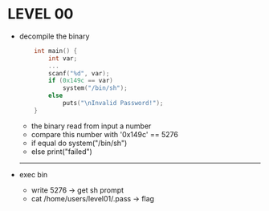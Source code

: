 # LEVEL 00

* decompile the binary
    ```c
        int main() {
            int var;
            ...
            scanf("%d", var);
            if (0x149c == var)
                system("/bin/sh");
            else
                puts("\nInvalid Password!");
        }
    ```
    - the binary read from input a number
    - compare this number with '0x149c' == 5276
    - if equal do system("/bin/sh")
    - else print("failed")
    ___

* exec bin
    - write 5276 -> get sh prompt
    - cat /home/users/level01/.pass -> flag
    